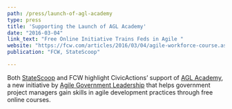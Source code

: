 ```yaml
---
path: /press/launch-of-agl-academy
type: press
title: 'Supporting the Launch of AGL Academy'
date: "2016-03-04"
link_text: "Free Online Initiative Trains Feds in Agile "
website: "https://fcw.com/articles/2016/03/04/agile-workforce-course.aspx"
publication: "FCW, StateScoop"

---
```


Both [StateScoop](https://statescoop.com/fed-state-local-it-leaders-launch-agile-development-academy/) and FCW highlight CivicActions’ support of [AGL Academy](https://www.agilegovleaders.org/academy/), a new initiative by [Agile Government Leadership](https://www.agilegovleaders.org/) that helps government project managers gain skills in agile development practices through free online courses.



